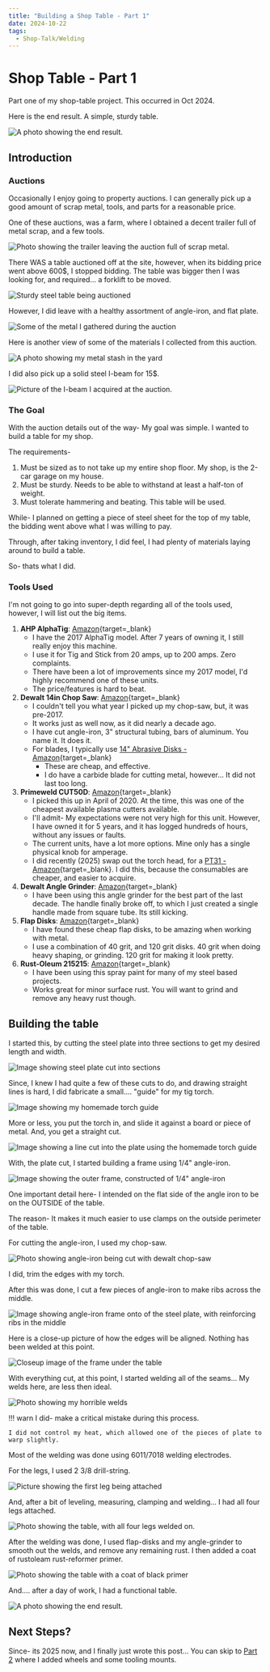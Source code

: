 ```yaml
---
title: "Building a Shop Table - Part 1"
date: 2024-10-22
tags:
  - Shop-Talk/Welding
---
```


# Shop Table - Part 1

Part one of my shop-table project. This occurred in Oct 2024.

Here is the end result. A simple, sturdy table.

![A photo showing the end result.](./Shop-Table/finished.webP)

<!-- more -->

## Introduction

### Auctions

Occasionally I enjoy going to property auctions. I can generally pick up a good amount of scrap metal, tools, and parts for a reasonable price.

One of these auctions, was a farm, where I obtained a decent trailer full of metal scrap, and a few tools.

![Photo showing the trailer leaving the auction full of scrap metal.](./Shop-Table/auction-trailer.webP)

There WAS a table auctioned off at the site, however, when its bidding price went above 600$, I stopped bidding. The table was bigger then I was looking for, and required... a forklift to be moved.

![Sturdy steel table being auctioned](./Shop-Table/auction-table.webP)

However, I did leave with a healthy assortment of angle-iron, and flat plate.

![Some of the metal I gathered during the auction](./Shop-Table/auction-metal-1.webP)

Here is another view of some of the materials I collected from this auction.

![A photo showing my metal stash in the yard](./Shop-Table/auction-metal-2.webP)

I did also pick up a solid steel I-beam for 15$.

![Picture of the I-beam I acquired at the auction.](./Shop-Table/auction-beam.webP)

### The Goal

With the auction details out of the way- My goal was simple. I wanted to build a table for my shop.

The requirements-

1. Must be sized as to not take up my entire shop floor. My shop, is the 2-car garage on my house.
2. Must be sturdy. Needs to be able to withstand at least a half-ton of weight.
3. Must tolerate hammering and beating. This table will be used.

While- I planned on getting a piece of steel sheet for the top of my table, the bidding went above what I was willing to pay.

Through, after taking inventory, I did feel, I had plenty of materials laying around to build a table.

So- thats what I did.

### Tools Used

I'm not going to go into super-depth regarding all of the tools used, however, I will list out the big items.

1. **AHP AlphaTig**: [Amazon](https://amzn.to/3FTsKZe){target=_blank}
    - I have the 2017 AlphaTig model. After 7 years of owning it, I still really enjoy this machine.
    - I use it for Tig and Stick from 20 amps, up to 200 amps. Zero complaints.
    - There have been a lot of improvements since my 2017 model, I'd highly recommend one of these units.
    - The price/features is hard to beat.
2. **Dewalt 14in Chop Saw**: [Amazon](https://amzn.to/3HBVZAp){target=_blank}
    - I couldn't tell you what year I picked up my chop-saw, but, it was pre-2017.
    - It works just as well now, as it did nearly a decade ago.
    - I have cut angle-iron, 3" structural tubing, bars of aluminum. You name it. It does it.
    - For blades, I typically use [14" Abrasive Disks - Amazon](https://amzn.to/3FK5i0B){target=_blank}
        - These are cheap, and effective.
        - I do have a carbide blade for cutting metal, however... It did not last too long.
3. **Primeweld CUT50D**: [Amazon](https://amzn.to/4mW91bY){target=_blank}
    - I picked this up in April of 2020. At the time, this was one of the cheapest available plasma cutters available.
    - I'll admit- My expectations were not very high for this unit. However, I have owned it for 5 years, and it has logged hundreds of hours, without any issues or faults.
    - The current units, have a lot more options. Mine only has a single physical knob for amperage.
    - I did recently (2025) swap out the torch head, for a [PT31 - Amazon](https://amzn.to/4jT9kSh){target=_blank}. I did this, because the consumables are cheaper, and easier to acquire.
4. **Dewalt Angle Grinder**: [Amazon](https://amzn.to/3ZtmJcx){target=_blank}
    - I have been using this angle grinder for the best part of the last decade. The handle finally broke off, to which I just created a single handle made from square tube. Its still kicking.
5. **Flap Disks**: [Amazon](https://amzn.to/43TQNPF){target=_blank}
    - I have found these cheap flap disks, to be amazing when working with metal.
    - I use a combination of 40 grit, and 120 grit disks. 40 grit when doing heavy shaping, or grinding. 120 grit for making it look pretty.
6. **Rust-Oleum 215215**: [Amazon](https://amzn.to/4jNEoCW){target=_blank}
    - I have been using this spray paint for many of my steel based projects.
    - Works great for minor surface rust. You will want to grind and remove any heavy rust though.

## Building the table

I started this, by cutting the steel plate into three sections to get my desired length and width.

![Image showing steel plate cut into sections](./Shop-Table/plate-cut.webP)

Since, I knew I had quite a few of these cuts to do, and drawing straight lines is hard, I did fabricate a small.... "guide" for my tig torch.

![Image showing my homemade torch guide](./Shop-Table/tig-guide.webP)

More or less, you put the torch in, and slide it against a board or piece of metal. And, you get a straight cut.

![Image showing a line cut into the plate using the homemade torch guide](./Shop-Table/tig-guide-2.webP)

With, the plate cut, I started building a frame using 1/4" angle-iron.

![Image showing the outer frame, constructed of 1/4" angle-iron](./Shop-Table/frame-1.webP)

One important detail here- I intended on the flat side of the angle iron to be on the OUTSIDE of the table.

The reason- It makes it much easier to use clamps on the outside perimeter of the table.

For cutting the angle-iron, I used my chop-saw.

![Photo showing angle-iron being cut with dewalt chop-saw](./Shop-Table/cutting-angle.webP)

I did, trim the edges with my torch.

After this was done, I cut a few pieces of angle-iron to make ribs across the middle.

![Image showing angle-iron frame onto of the steel plate, with reinforcing ribs in the middle](./Shop-Table/frame-2.webP)

Here is a close-up picture of how the edges will be aligned. Nothing has been welded at this point. 

![Closeup image of the frame under the table](./Shop-Table/frame-3.webP)

With everything cut, at this point, I started welding all of the seams... My welds here, are less then ideal.

![Photo showing my horrible welds](./Shop-Table/welding-1.webP)

!!! warn
    I did- make a critical mistake during this process. 

    I did not control my heat, which allowed one of the pieces of plate to warp slightly.

Most of the welding was done using 6011/7018 welding electrodes.

For the legs, I used 2 3/8 drill-string. 

![Picture showing the first leg being attached](./Shop-Table/legs-1.webP)

And, after a bit of leveling, measuring, clamping and welding... I had all four legs attached.

![Photo showing the table, with all four legs welded on.](./Shop-Table/legs-2.webP)

After the welding was done, I used flap-disks and my angle-grinder to smooth out the welds, and remove any remaining rust. I then added a coat of rustoleam rust-reformer primer.

![Photo showing the table with a coat of black primer](./Shop-Table/painted-1.webP)

And.... after a day of work, I had a functional table.

![A photo showing the end result.](./Shop-Table/finished.webP)

## Next Steps?

Since- its 2025 now, and I finally just wrote this post... You can skip to [Part 2](./../2025/Shop-Table-Part2.md) where I added wheels and some tooling mounts.